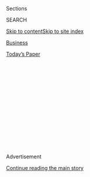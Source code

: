 <div id="app">

<div>

<div>

<div>

<div class="NYTAppHideMasthead css-1q2w90k e1suatyy0">

<div class="section css-ui9rw0 e1suatyy2">

<div class="css-eph4ug er09x8g0">

<div class="css-6n7j50">

</div>

<span class="css-1dv1kvn">Sections</span>

<div class="css-10488qs">

<span class="css-1dv1kvn">SEARCH</span>

</div>

[Skip to content](#site-content)[Skip to site
index](#site-index)

</div>

<div id="masthead-section-label" class="css-1wr3we4 eaxe0e00">

[Business](https://www.nytimes3xbfgragh.onion/section/business)

</div>

<div class="css-10698na e1huz5gh0">

</div>

</div>

<div id="masthead-bar-one" class="section hasLinks css-15hmgas e1csuq9d3">

<div class="css-uqyvli e1csuq9d0">

</div>

<div class="css-1uqjmks e1csuq9d1">

</div>

<div class="css-9e9ivx">

[](https://myaccount.nytimes3xbfgragh.onion/auth/login?response_type=cookie&client_id=vi)

</div>

<div class="css-1bvtpon e1csuq9d2">

[Today’s
Paper](https://www.nytimes3xbfgragh.onion/section/todayspaper)

</div>

</div>

</div>

</div>

<div data-aria-hidden="false">

<div id="site-content" data-role="main">

<div>

<div class="css-1aor85t" style="opacity:0.000000001;z-index:-1;visibility:hidden">

<div class="css-1hqnpie">

<div class="css-epjblv">

<span class="css-17xtcya">[Business](/section/business)</span><span class="css-x15j1o">|</span><span class="css-fwqvlz">Jay
Y. Lee, Samsung Leader Facing ‘Trial of the Century,’ Denies
Charges</span>

</div>

<div class="css-k008qs">

<div class="css-1iwv8en">

<span class="css-18z7m18"></span>

<div>

</div>

</div>

<span class="css-1n6z4y">https://nyti.ms/2moKtfz</span>

<div class="css-1705lsu">

<div class="css-4xjgmj">

<div class="css-4skfbu" data-role="toolbar" data-aria-label="Social Media Share buttons, Save button, and Comments Panel with current comment count" data-testid="share-tools">

  - 
  - 
  - 
  - 
    
    <div class="css-6n7j50">
    
    </div>

  - 

</div>

</div>

</div>

</div>

</div>

</div>

<div class="css-13pd83m">

</div>

<div id="top-wrapper" class="css-1sy8kpn">

<div id="top-slug" class="css-l9onyx">

Advertisement

</div>

[Continue reading the main
story](#after-top)

<div class="ad top-wrapper" style="text-align:center;height:100%;display:block;min-height:250px">

<div id="top" class="place-ad" data-position="top" data-size-key="top">

</div>

</div>

<div id="after-top">

</div>

</div>

<div id="sponsor-wrapper" class="css-1hyfx7x">

<div id="sponsor-slug" class="css-19vbshk">

Supported by

</div>

[Continue reading the main
story](#after-sponsor)

<div id="sponsor" class="ad sponsor-wrapper" style="text-align:center;height:100%;display:block">

</div>

<div id="after-sponsor">

</div>

</div>

<div class="css-1vkm6nb ehdk2mb0">

# Jay Y. Lee, Samsung Leader Facing ‘Trial of the Century,’ Denies Charges

</div>

<div class="css-79elbk" data-testid="photoviewer-wrapper">

<div class="css-z3e15g" data-testid="photoviewer-wrapper-hidden">

</div>

<div class="css-1a48zt4 ehw59r15" data-testid="photoviewer-children">

![<span class="css-16f3y1r e13ogyst0" data-aria-hidden="true">Lee
Jae-yong, who also goes by Jay Y. Lee, in Seoul, South Korea, last
month. He is accused of a range of crimes, including funneling $36
million in bribes to a confidante of the
president.</span><span class="css-cnj6d5 e1z0qqy90" itemprop="copyrightHolder"><span class="css-1ly73wi e1tej78p0">Credit...</span><span><span>Jung
Yeon-Je/Agence France-Presse — Getty
Images</span></span></span>](https://static01.graylady3jvrrxbe.onion/images/2017/03/10/world/10Samsung/10Samsung-articleInline.jpg?quality=75&auto=webp&disable=upscale)

</div>

</div>

<div class="css-xt80pu e12qa4dv0">

<div class="css-18e8msd">

<div class="css-vp77d3 epjyd6m0">

<div class="css-1baulvz">

By <span class="css-1baulvz last-byline" itemprop="name">Jonathan
Soble</span>

</div>

</div>

  - March 9,
    2017

  - 
    
    <div class="css-4xjgmj">
    
    <div class="css-d8bdto" data-role="toolbar" data-aria-label="Social Media Share buttons, Save button, and Comments Panel with current comment count" data-testid="share-tools">
    
      - 
      - 
      - 
      - 
        
        <div class="css-6n7j50">
        
        </div>
    
      - 
    
    </div>
    
    </div>

</div>

</div>

<div class="section meteredContent css-1r7ky0e" name="articleBody" itemprop="articleBody">

<div class="css-1fanzo5 StoryBodyCompanionColumn">

<div class="css-53u6y8">

Five executives at Samsung, including the conglomerate’s de facto
leader, Lee Jae-yong, formally denied bribery charges against them on
Thursday, in a preliminary hearing for a trial with the potential to
shake South Korea.

Mr. Lee, who also goes by the name Jay Y. Lee, and the other executives
face charges that strike at the heart of the deep ties between the South
Korean government and powerful family-controlled businesses, a source of
growing public resentment. Parliament voted in December to impeach
[President<span class="css-8l6xbc evw5hdy0"> </span>Park
Geun-hye](https://www.nytimes3xbfgragh.onion/2016/12/09/world/asia/south-korea-president-park-geun-hye-impeached.html)
over accusations of corruption and other abuses of power, and she could
be [formally removed from
office](https://www.nytimes3xbfgragh.onion/2017/03/08/world/asia/south-korea-president-impeach-park-geun-hye.html?rref=collection%2Ftimestopic%2FPark%20Geun-hye&action=click&contentCollection=timestopics&region=stream&module=stream_unit&version=latest&contentPlacement=2&pgtype=collection)
soon.

But the related arrest of Mr. Lee, scion of the country’s biggest and
most profitable conglomerate, or chaebol, is a [momentous
turn](https://www.nytimes3xbfgragh.onion/2017/03/04/business/south-korea-samsung-bribery-lee.html).
Chaebol bosses, including Mr. Lee’s father, have been convicted in
corruption cases, but punishments have usually been light or commuted.

Many see Mr. Lee’s trial as a test of whether South Korea can change by
abandoning longstanding deference to the business clans that have
dominated the country’s glittering economic rise. The chief prosecutor
has said it could be the “trial of the century.”

</div>

</div>

<div class="css-1fanzo5 StoryBodyCompanionColumn">

<div class="css-53u6y8">

Mr. Lee is accused of funneling $36 million in bribes to a secretive
confidante of Ms. Park’s, as well as a range of other crimes:
embezzlement, illegal transfer of property abroad and perjury before
Parliament. He and the other executives, who are accused of aiding Mr.
Lee, did not appear in court for the preliminary hearing on Thursday,
but they denied the charges through lawyers.

Prosecutors say Mr. Lee sought a particularly South Korean favor in
return: Approval for a merger that cemented his family’s hold over the
sprawling Samsung group, a vast and complex network of companies whose
interests range from cellphones to shipbuilding.

The merger, of two Samsung affiliates, took place in 2015 and helped Mr.
Lee, now 48, inherit corporate control from his father, Lee Kun-hee, who
remains Samsung’s chairman but has been out of the public eye since
falling ill in 2014. The elder Mr. Lee has been convicted of corruption
charges twice but was pardoned both times.

South Koreans are losing patience after years of chaebol-related
corruption scandals. When crowds took to the streets in recent months to
demand Ms. Park’s impeachment, they also called for the arrest of Mr.
Lee and other business leaders. That may have emboldened the special
prosecutor, [Park
Young-soo](https://www.nytimes3xbfgragh.onion/2017/03/06/world/asia/president-park-geun-hye-bribery-korea.html),
who [had been
struggling](https://www.nytimes3xbfgragh.onion/2017/01/18/world/asia/samsung-korea-president-impeachment.html)
to build criminal cases against Mr. Lee and Ms. Park. Prosecutors have
named Ms. Park as an accomplice in Mr. Lee’s case, most recently in a
report issued on Monday about Mr. Lee’s indictment.

Prosecutors say bribes Samsung made to members of Ms. Park’s circle took
many forms, including a $900,000 horse for the equestrian daughter of
the president’s confidante, Choi Soon-sil.

</div>

</div>

<div class="css-1fanzo5 StoryBodyCompanionColumn">

<div class="css-53u6y8">

The preliminary hearing on Thursday attracted a modest crowd of
onlookers, reporters and people with grievances against Samsung, a
symbol both of national pride and, for some in South Korea, unfair elite
privilege.

“There is a saying in Korean that goes, ‘Guilty without money, and not
guilty with money,’ ” said Koh Hyun-sook, 53, who added that her husband
was fighting a disability case against a Samsung company.

The hearing largely addressed the kind of evidence that would be allowed
at the trial. Lawyers for Mr. Lee and other executives said prosecutors
had overstepped the bounds of the case by contending that Samsung was
engaged in a long-term, covert effort to ensure the Lee family
succession.

It remains unclear when the main trial will begin. The judge scheduled
the next preliminary hearing for March 23.

</div>

</div>

</div>

<div>

</div>

<div>

</div>

<div>

</div>

<div>

<div id="bottom-wrapper" class="css-1ede5it">

<div id="bottom-slug" class="css-l9onyx">

Advertisement

</div>

[Continue reading the main
story](#after-bottom)

<div id="bottom" class="ad bottom-wrapper" style="text-align:center;height:100%;display:block;min-height:90px">

</div>

<div id="after-bottom">

</div>

</div>

</div>

</div>

</div>

## Site Index

<div>

</div>

## Site Information Navigation

  - [© <span>2020</span> <span>The New York Times
    Company</span>](https://help.nytimes3xbfgragh.onion/hc/en-us/articles/115014792127-Copyright-notice)

<!-- end list -->

  - [NYTCo](https://www.nytco.com/)
  - [Contact
    Us](https://help.nytimes3xbfgragh.onion/hc/en-us/articles/115015385887-Contact-Us)
  - [Work with us](https://www.nytco.com/careers/)
  - [Advertise](https://nytmediakit.com/)
  - [T Brand Studio](http://www.tbrandstudio.com/)
  - [Your Ad
    Choices](https://www.nytimes3xbfgragh.onion/privacy/cookie-policy#how-do-i-manage-trackers)
  - [Privacy](https://www.nytimes3xbfgragh.onion/privacy)
  - [Terms of
    Service](https://help.nytimes3xbfgragh.onion/hc/en-us/articles/115014893428-Terms-of-service)
  - [Terms of
    Sale](https://help.nytimes3xbfgragh.onion/hc/en-us/articles/115014893968-Terms-of-sale)
  - [Site
    Map](https://spiderbites.nytimes3xbfgragh.onion)
  - [Help](https://help.nytimes3xbfgragh.onion/hc/en-us)
  - [Subscriptions](https://www.nytimes3xbfgragh.onion/subscription?campaignId=37WXW)

</div>

</div>

</div>

</div>

